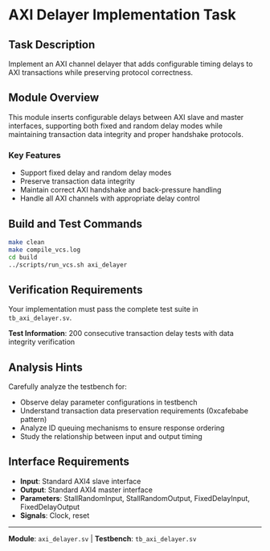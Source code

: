 # AXI Delayer Implementation Task

## Task Description
Implement an AXI channel delayer that adds configurable timing delays to AXI transactions while preserving protocol correctness.

## Module Overview
This module inserts configurable delays between AXI slave and master interfaces, supporting both fixed and random delay modes while maintaining transaction data integrity and proper handshake protocols.

### Key Features
- Support fixed delay and random delay modes
- Preserve transaction data integrity
- Maintain correct AXI handshake and back-pressure handling
- Handle all AXI channels with appropriate delay control

## Build and Test Commands
```bash
make clean
make compile_vcs.log
cd build
../scripts/run_vcs.sh axi_delayer
```

## Verification Requirements
Your implementation must pass the complete test suite in `tb_axi_delayer.sv`.

**Test Information**: 200 consecutive transaction delay tests with data integrity verification

## Analysis Hints
Carefully analyze the testbench for:
- Observe delay parameter configurations in testbench
- Understand transaction data preservation requirements (0xcafebabe pattern)
- Analyze ID queuing mechanisms to ensure response ordering
- Study the relationship between input and output timing

## Interface Requirements
- **Input**: Standard AXI4 slave interface
- **Output**: Standard AXI4 master interface
- **Parameters**: StallRandomInput, StallRandomOutput, FixedDelayInput, FixedDelayOutput
- **Signals**: Clock, reset

---
**Module**: `axi_delayer.sv` | **Testbench**: `tb_axi_delayer.sv`

